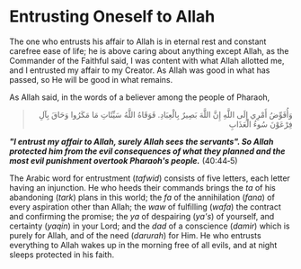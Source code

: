 Entrusting Oneself to Allah
===========================

The one who entrusts his affair to Allah is in eternal rest and
constant carefree ease of life; he is above caring about anything except
Allah, as the Commander of the Faithful said, I was content with what
Allah allotted me, and I entrusted my affair to my Creator. As Allah was
good in what has passed, so He will be good in what remains.

As Allah said, in the words of a believer among the people of Pharaoh,

>

<blockquote dir="rtl">
  <p>
وَأُفَوِّضُ أَمْرِي إِلَى اللَّهِ إِنَّ اللَّهَ بَصِيرٌ بِالْعِبَادِ.
فَوَقَاهُ اللَّهُ سَيِّئَاتِ مَا مَكَرُوا وَحَاقَ بِآلِ فِرْعَوْنَ
سُوءُ الْعَذَابِ
  </p>
</blockquote>

>

***"I entrust my affair to Allah, surely Allah sees the servants". So
Allah protected him from the evil consequences of what they planned and
the most evil punishment overtook Pharaoh's people.*** (40:44‑5)


The Arabic word for entrustment (*tafwid*) consists of five letters,
each letter having an injunction. He who heeds their commands brings the
*ta* of his abandoning (*tark*) plans in this world; the *fa* of the
annihilation (*fana*) of every aspiration other than Allah; the *waw* of
fulfilling (*wafa*) the contract and confirming the promise; the *ya* of
despairing (*ya's*) of yourself, and certainty (*yaqin*) in your Lord;
and the *dad* of a conscience (*damir*) which is purely for Allah, and
of the need (*darurah*) for Him. He who entrusts everything to Allah
wakes up in the morning free of all evils, and at night sleeps protected
in his faith.


